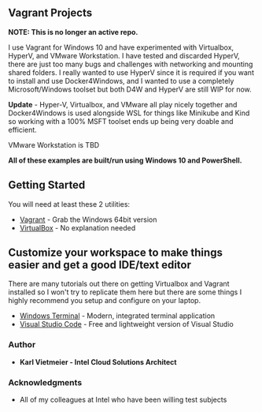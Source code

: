 ## Vagrant Projects

**NOTE: This is no longer an active repo.**

I use Vagrant for Windows 10 and have experimented with Virtualbox, HyperV, and VMware Workstation.  I have tested and discarded HyperV, there are just too many bugs and challenges with networking and mounting shared folders. I really wanted to use HyperV since it is required if you want to install and use Docker4Windows, and I wanted to use a completely Microsoft/Windows toolset but both D4W and HyperV are still WIP for now. 

**Update** - Hyper-V, Virtualbox, and VMware all play nicely together and Docker4Windows is used alongside WSL for things like Minikube and Kind so working with a 100% MSFT toolset ends up being very doable and efficient.

VMware Workstation is TBD

**All of these examples are built/run using Windows 10 and PowerShell.**

## Getting Started

You will need at least these 2 utilities:

* [Vagrant](https://www.vagrantup.com/) - Grab the Windows 64bit version
* [VirtualBox](https://www.virtualbox.org/wiki/Downloads) - No explanation needed

## Customize your workspace to make things easier and get a good IDE/text editor

There are many tutorials out there on getting Virtualbox and Vagrant installed so I won't try to replicate them here but there are some things I highly recommend you setup and configure on your laptop.

* [Windows Terminal](https://github.com/microsoft/terminal) - Modern, integrated terminal application
* [Visual Studio Code](https://code.visualstudio.com/) - Free and lightweight version of Visual Studio


### Author

* **Karl Vietmeier - Intel Cloud Solutions Architect**

### Acknowledgments

* All of my colleagues at Intel who have been willing test subjects